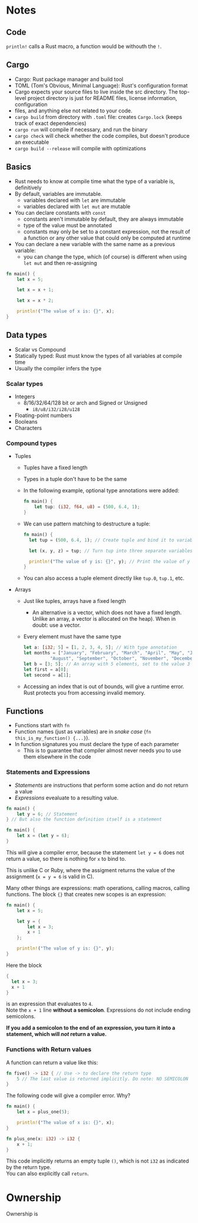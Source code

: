 # Notes

## Code

`println!` calls a Rust macro, a function would be withouth the `!`.

## Cargo

- Cargo: Rust package manager and build tool
- TOML (Tom's Obvious, Minimal Language): Rust's configuration format
- Cargo expects your source files to live inside the src directory. The top-level project directory is just for README files, license information, configuration
- files, and anything else not related to your code.
- `cargo build` from directory with `.toml` file: creates `Cargo.lock` (keeps track of exact dependencies)
- `cargo run` will compile if necessary, and run the binary
- `cargo check` will check whether the code compiles, but doesn't produce an executable
- `cargo build --release` will compile with optimizations

## Basics

- Rust needs to know at compile time what the type of a variable is, definitively
- By default, variables are immutable.
  - variables declared with `let` are immutable
  - variables declared with `let mut` are mutable
- You can declare constants with `const`
  - constants aren't immutable by default, they are always immutable
  - type of the value must be annotated
  - constants may only be set to a constant expression, not the result of a function or any other value that could only be computed at runtime
- You can declare a new variable with the same name as a previous variable:
  - you can change the type, which (of course) is different when using `let mut` and then re-assigning

```rust
fn main() {
    let x = 5;

    let x = x + 1;

    let x = x * 2;

    println!("The value of x is: {}", x);
}
```

## Data types

- Scalar vs Compound
- Statically typed: Rust must know the types of all variables at compile time
- Usually the compiler infers the type

### Scalar types

- Integers
  - 8/16/32/64/128 bit or arch and Signed or Unsigned
    - `i8/u8/i32/i28/u128`
- Floating-point numbers
- Booleans
- Characters

### Compound types

- Tuples

  - Tuples have a fixed length
  - Types in a tuple don't have to be the same
  - In the following example, optional type annotations were added:

    ```rust
    fn main() {
        let tup: (i32, f64, u8) = (500, 6.4, 1);
    }
    ```

  - We can use pattern matching to destructure a tuple:

    ```rust
    fn main() {
      let tup = (500, 6.4, 1); // Create tuple and bind it to variable tup

      let (x, y, z) = tup; // Turn tup into three separate variables x, y, and z (destructuring)

      println!("The value of y is: {}", y); // Print the value of y
    }
    ```

  - You can also access a tuple element directly like `tup.0`, `tup.1`, etc.

- Arrays

  - Just like tuples, arrays have a fixed length
    - An alternative is a vector, which does not have a fixed length. Unlike an array, a vector is allocated on the heap). When in doubt: use a vector.
  - Every element must have the same type

    ```rust
    let a: [i32; 5] = [1, 2, 3, 4, 5]; // With type annotation
    let months = ["January", "February", "March", "April", "May", "June", "July",
              "August", "September", "October", "November", "December"];
    let b = [3; 5]; // An array with 5 elements, set to the value 3
    let first = a[0];
    let second = a[1];
    ```

  - Accessing an index that is out of bounds, will give a runtime error. Rust protects you from accessing invalid memory.

## Functions

- Functions start with `fn`
- Function names (just as variables) are in _snake case_ (`fn this_is_my_function() {...}`).
- In function signatures you must declare the type of each parameter
  - This is to guarantee that compiler almost never needs you to use them elsewhere in the code

### Statements and Expressions

- _Statements_ are instructions that perform some action and do not return a value
- _Expressions_ evealuate to a resulting value.

```rust
fn main() {
    let y = 6; // Statement
} // But also the function definition itself is a statement
```

```rust
fn main() {
    let x = (let y = 6);
}
```

This will give a compiler error, because the statement `let y = 6` does not return a value, so there is nothing for `x` to bind to.

This is unlike C or Ruby, where the assigment returns the value of the assignment (`x = y = 6` is valid in C).

Many other things are expressions: math operations, calling macros, calling functions. The block `{}` that creates new scopes is an expression:

```rust
fn main() {
    let x = 5;

    let y = {
        let x = 3;
        x + 1
    };

    println!("The value of y is: {}", y);
}
```

Here the block

```rust
{
  let x = 3;
  x + 1
}
```

is an expression that evaluates to `4`.  
Note the `x + 1` line **without a semicolon**. Expressions do not include ending semicolons.

**If you add a semicolon to the end of an expression, you turn it into a statement, which will _not_ return a value.**

### Functions with Return values

A function can return a value like this:

```rust
fn five() -> i32 { // Use -> to declare the return type
    5 // The last value is returned implicitly. Do note: NO SEMICOLON
}
```

The following code will give a compiler error. Why?

```rust
fn main() {
    let x = plus_one(5);

    println!("The value of x is: {}", x);
}

fn plus_one(x: i32) -> i32 {
    x + 1;
}
```

This code implicitly returns an empty tuple `()`, which is not `i32` as indicated by the return type.  
You can also explicitly call `return`.

# Ownership

Ownership is
